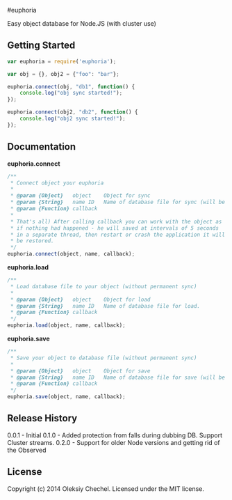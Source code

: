 #euphoria

Easy object database for Node.JS (with cluster use)

## Getting Started
```javascript
var euphoria = require('euphoria');

var obj = {}, obj2 = {"foo": "bar"};

euphoria.connect(obj, "db1", function() {
	console.log("obj sync started!");
});

euphoria.connect(obj2, "db2", function() {
	console.log("obj2 sync started!");
});
```


## Documentation

**euphoria.connect**
```javascript
/**
 * Connect object your euphoria
 * 
 * @param {Object}   object    Object for sync
 * @param {String}   name ID   Name of database file for sync (will be created automatically).
 * @param {Function} callback  
 * 
 * That's all) After calling callback you can work with the object as 
 * if nothing had happened - he will saved at intervals of 5 seconds 
 * in a separate thread, then restart or crash the application it will 
 * be restored.
 */
euphoria.connect(object, name, callback);
```

**euphoria.load**
```javascript
/**
 * Load database file to your object (without permanent sync)
 * 
 * @param {Object}   object    Object for load
 * @param {String}   name ID   Name of database file for load.
 * @param {Function} callback  
 */
euphoria.load(object, name, callback);
```

**euphoria.save**
```javascript
/**
 * Save your object to database file (without permanent sync)
 * 
 * @param {Object}   object    Object for save
 * @param {String}   name ID   Name of database file for save (will be created automatically).
 * @param {Function} callback  
 */
euphoria.save(object, name, callback);
```


## Release History
0.0.1 - Initial
0.1.0 - Added protection from falls during dubbing DB. Support Cluster streams.
0.2.0 - Support for older Node versions and getting rid of the Observed

## License
Copyright (c) 2014 Oleksiy Chechel. 
Licensed under the MIT license.
